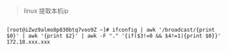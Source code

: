 > linux 提取本机ip

```shell

[root@iZwz9almo8p830btq7voo9Z ~]# ifconfig | awk '/broadcast/{print $0}' | awk '{print $2}' | awk -F "." '{if($3!=0 && $4!=1){print $0}}'
172.18.xxx.xxx
```

